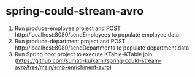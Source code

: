 # spring-could-stream-avro

1. Run produce-employee project and POST http://localhost:8080/sendEmployees to populate employee data
2. Run produce-department project and POST http://localhost:8080/sendDepartments to populate department data
5. Run Spring boot project to execute KTable-KTable join (https://github.com/sumati-kulkarni/spring-could-stream-avro/tree/main/emp-enrichment-avro)
